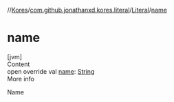 //[Kores](../../index.md)/[com.github.jonathanxd.kores.literal](../index.md)/[Literal](index.md)/[name](name.md)



# name  
[jvm]  
Content  
open override val [name](name.md): [String](https://kotlinlang.org/api/latest/jvm/stdlib/kotlin/-string/index.html)  
More info  


Name

  



